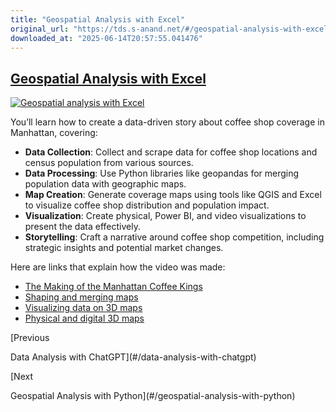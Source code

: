```yaml
---
title: "Geospatial Analysis with Excel"
original_url: "https://tds.s-anand.net/#/geospatial-analysis-with-excel?id=geospatial-analysis-with-excel"
downloaded_at: "2025-06-14T20:57:55.041476"
---
```


[Geospatial Analysis with Excel](#/geospatial-analysis-with-excel?id=geospatial-analysis-with-excel)
----------------------------------------------------------------------------------------------------

[![Geospatial analysis with Excel](https://i.ytimg.com/vi_webp/49LjxNvxyVs/sddefault.webp)](https://youtu.be/49LjxNvxyVs)

You’ll learn how to create a data-driven story about coffee shop coverage in Manhattan, covering:

* **Data Collection**: Collect and scrape data for coffee shop locations and census population from various sources.
* **Data Processing**: Use Python libraries like geopandas for merging population data with geographic maps.
* **Map Creation**: Generate coverage maps using tools like QGIS and Excel to visualize coffee shop distribution and population impact.
* **Visualization**: Create physical, Power BI, and video visualizations to present the data effectively.
* **Storytelling**: Craft a narrative around coffee shop competition, including strategic insights and potential market changes.

Here are links that explain how the video was made:

* [The Making of the Manhattan Coffee Kings](https://blog.gramener.com/the-making-of-manhattans-coffee-kings/)
* [Shaping and merging maps](https://blog.gramener.com/shaping-and-merging-maps/)
* [Visualizing data on 3D maps](https://blog.gramener.com/visualizing-data-on-3d-maps/)
* [Physical and digital 3D maps](https://blog.gramener.com/physical-and-digital-3d-maps/)

[Previous

Data Analysis with ChatGPT](#/data-analysis-with-chatgpt)

[Next

Geospatial Analysis with Python](#/geospatial-analysis-with-python)